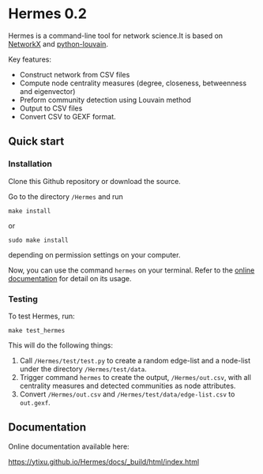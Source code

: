 # Hermes 0.2

Hermes is a command-line tool for network science.It is based on [NetworkX](https://networkx.github.io/) and [python-louvain](http://perso.crans.org/aynaud/communities/).

Key features:
* Construct network from CSV files
* Compute node centrality measures (degree, closeness, betweenness and eigenvector)
* Preform community detection using Louvain method
* Output to CSV files
* Convert CSV to GEXF format.

## Quick start

### Installation

Clone this Github repository or download the source.

Go to the directory ``/Hermes`` and run

	make install

or

	sudo make install

depending on permission settings on your computer.

Now, you can use the command ``hermes`` on your terminal. Refer to the [online documentation](https://ytixu.github.io/Hermes/docs/_build/html/command_line_interface.html) for detail on its usage.

### Testing

To test Hermes, run:

	make test_hermes

This will do the following things:

1. Call ``/Hermes/test/test.py`` to create a random edge-list and a node-list under the directory ``/Hermes/test/data``.
2. Trigger command ``hermes`` to create the output, ``/Hermes/out.csv``, with all centrality measures and detected communities as node attributes.
3. Convert ``/Hermes/out.csv`` and ``/Hermes/test/data/edge-list.csv`` to ``out.gexf``.

## Documentation

Online documentation available here:

https://ytixu.github.io/Hermes/docs/_build/html/index.html
